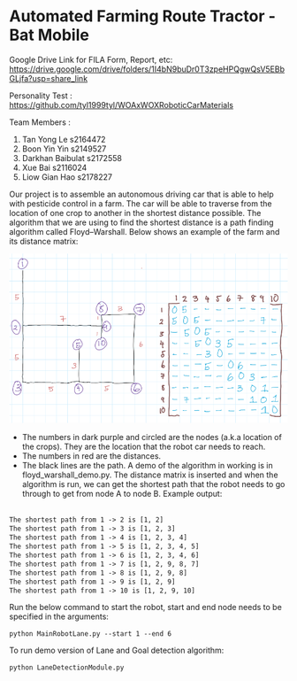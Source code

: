 # Automated Farming Route Tractor - Bat Mobile

Google Drive Link for FILA Form, Report, etc: 
https://drive.google.com/drive/folders/1I4bN9buDr0T3zpeHPQgwQsV5EBbGLjfa?usp=share_link

Personality Test : https://github.com/tyl1999tyl/WOAxWOXRoboticCarMaterials

Team Members :
1. Tan Yong Le s2164472
2. Boon Yin Yin s2149527
3. Darkhan Baibulat s2172558
4. Xue Bai s2116024
5. Liow Gian Hao s2178227

Our project is to assemble an autonomous driving car that is able to help with pesticide control in a
farm. The car will be able to traverse from the location of one crop to another in the shortest distance
possible. The algorithm that we are using to find the shortest distance is a path finding algorithm
called Floyd–Warshall.
Below shows an example of the farm and its distance matrix:

![Farm_example](https://github.com/tyl1999tyl/BatMobile/blob/main/images/example_farm.png)

- The numbers in dark purple and circled are the nodes (a.k.a location of the crops). They are the
location that the robot car needs to reach.
- The numbers in red are the distances.
- The black lines are the path.
A demo of the algorithm in working is in floyd_warshall_demo.py. The distance matrix is inserted
and when the algorithm is run, we can get the shortest path that the robot needs to go through to get
from node A to node B. Example output:

```

The shortest path from 1 -> 2 is [1, 2] 
The shortest path from 1 -> 3 is [1, 2, 3]
The shortest path from 1 -> 4 is [1, 2, 3, 4]
The shortest path from 1 -> 5 is [1, 2, 3, 4, 5]
The shortest path from 1 -> 6 is [1, 2, 3, 4, 6]
The shortest path from 1 -> 7 is [1, 2, 9, 8, 7]
The shortest path from 1 -> 8 is [1, 2, 9, 8]
The shortest path from 1 -> 9 is [1, 2, 9]
The shortest path from 1 -> 10 is [1, 2, 9, 10]

```

Run the below command to start the robot, start and end node needs to be specified in the arguments:

```
python MainRobotLane.py --start 1 --end 6
```

To run demo version of Lane and Goal detection algorithm:

```
python LaneDetectionModule.py 
```
